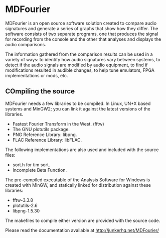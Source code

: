 # MDFourier

MDFourier is an open source software solution created to compare audio signatures and generate a series of graphs that show how they differ. The software consists of two separate programs, one that produces the signal for recording from the console and the other that analyses and displays the audio comparisons.

The information gathered from the comparison results can be used in a variety of ways: to identify how audio signatures vary between systems, to detect if the audio signals are modified by audio equipment, to find if modifications resulted in audible changes, to help tune emulators, FPGA implementations or mods, etc.

## COmpiling the source 
MDFourier needs a few libraries to be compiled. In Linux, UN*X based systems and MinGW2; you can link it against the latest versions of the libraries.

- Fastest Fourier Transform in the West. (fftw)
- The GNU plotutils package.
- PNG Reference Library: libpng.
- FLAC Reference Library: libFLAC.

The following implementations are also used and included with the source files:

- sort.h for tim sort.
- Incomplete Beta Function.

The pre-compiled executable of the Analysis Software for Windows is created with MinGW, and statically linked for distribution against these libraries:

- fftw-3.3.8
- plotutils-2.6
- libpng-1.5.30

The makefiles to compile either version are provided with the source code. 

Please read the documentation available at http://junkerhq.net/MDFourier/
